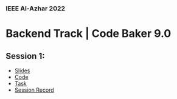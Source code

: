 ### IEEE Al-Azhar 2022
# Backend Track | Code Baker 9.0 

## Session 1:

  - [Slides](Slides/Session%201/)
  - [Code](Code/Session%201/)
  - [Task](Tasks/Task1.md)
  - [Session Record](https://vimeo.com/737631928)
